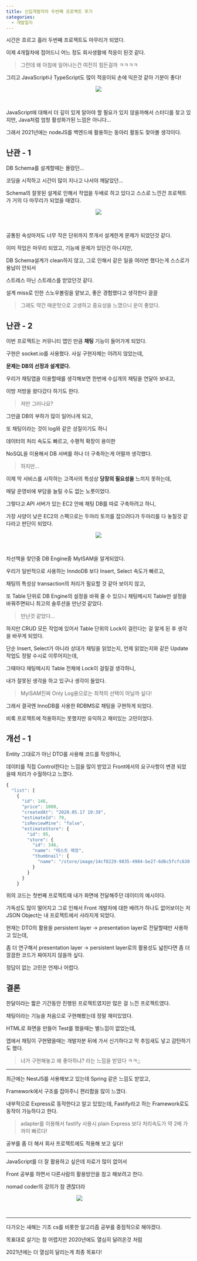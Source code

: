 ```yaml
---
title: 신입개발자의 두번째 프로젝트 후기
categories:
  - 개발일지
---
```

시간은 흐르고 흘러 두번째 프로젝트도 마무리가 되었다.

이제 4개월차에 접어드니 어느 정도 회사생활에 적응이 된것 같다.

> 그런데 왜 아침에 일어나는건 여전히 힘든걸까 ㅋㅋㅋㅋ

그리고 JavaScript나 TypeScript도 많이 적응이되 손에 익은것 같아 기분이 좋다!

<p align="center">
    <img src="https://user-images.githubusercontent.com/61001656/103436496-549b4c80-4c5f-11eb-81a5-0e980201744d.gif">
</p><br/>

JavaScript에 대해서 더 깊이 있게 알아야 할 필요가 있지 않을까해서 스터디를 찾고 있지만, Java처럼 엄청 활성화가된 느낌은 아니다...

그래서 2021년에는 nodeJS를 백엔드에 활용하는 동아리 활동도 찾아볼 생각이다.

## 난관 - 1

DB Schema를 설계할때는 몰랐던...

코딩을 시작하고 시간이 많이 지나고 나서야 깨달았던...

Schema의 잘못된 설계로 인해서 작업을 두배로 하고 있다고 스스로 느낀건 프로젝트가 거의 다 마무리가 되었을 때였다.

<p align="center">
    <img src="https://user-images.githubusercontent.com/61001656/99271388-396cad00-286a-11eb-819c-9d9c4692837e.jpeg">
</p><br/>

공통된 속성마저도 너무 작은 단위까지 쪼개서 설계한게 문제가 되었던것 같다.

이미 작업은 마무리 되었고, 기능에 문제가 있던건 아니지만,

DB Schema설계가 clean하지 않고, 그로 인해서 같은 일을 여러번 했다는게 스스로가 용납이 안되서

스트레스 아닌 스트레스를 받았던것 같다.
  
설계 miss로 인한 스노우볼링을 얕보고, 좋은 경험했다고 생각한다 끌끌

> 그래도 약간 매운맛으로 고생하고 중요성을 느꼈으니 운이 좋았다.

## 난관 - 2

이번 프로젝트는 커뮤니티 앱인 만큼 __채팅__ 기능이 들어가게 되었다.

구현은 socket.io를 사용했다. 사실 구현자체는 어려지 않았는데, 

__문제는 DB의 선정과 설계였다.__

우리가 채팅앱을 이용할때를 생각해보면 한번에 수십개의 채팅을 연달아 보내고,

이방 저방을 왔다갔다 하기도 한다.

> 저만 그러나요?

그만큼 DB의 부하가 많이 일어나게 되고,

또 채팅이라는 것이 log와 같은 성질이기도 하니 

데이터의 처리 속도도 빠르고, 수평적 확장이 용이한 

NoSQL을 이용해서 DB 서버를 하나 더 구축하는게 어떨까 생각했다.

> 하지만...

이제 막 서비스를 시작하는 고객사의 특성상 __당장의 필요성을__ 느끼지 못하는데,

매달 운영비에 부담을 늘릴 수도 없는 노릇이었다.

그렇다고 API 서버가 있는 EC2 안에 채팅 DB를 따로 구축하려고 하니,

가장 사양이 낮은 EC2의 스펙으로는 두마리 토끼를 잡으려다가 두마리를 다 놓칠것 같다라고 판단이 되었다.

<p align="center">
    <img src="https://user-images.githubusercontent.com/61001656/103436864-ba89d300-4c63-11eb-9534-40d542c69a6c.jpeg">
</p><br/>

차선책을 찾던중 DB Engine중 MyISAM을 알게되었다.

우리가 일반적으로 사용하는 InndoDB 보다 Insert, Select 속도가 빠르고,

채팅의 특성상 transaction의 처리가 필요할 것 같아 보이지 않고,

또 Table 단위로 DB Engine의 설정을 바꿔 줄 수 있으니 채팅메시지 Table만 설정을 바꿔주면되니 최고의 솔루션을 만난것 같았다.

> 만난것 같았다...

하지만 CRUD 모든 작업에 있어서 Table 단위의 Lock이 걸린다는 걸 알게 된 후 생각을 바꾸게 되었다.

단순 Insert, Select가 아니라 상대가 채팅을 읽었는지, 언제 읽었는지와 같은 Update 작업도 정말 수시로 이루어지는데,

그때마다 채팅메시지 Table 전체에 Lock이 걸릴걸 생각하니,

내가 잘못된 생각을 하고 있구나 생각이 들었다.

> MyISAM진짜 Only Log용으로는 최적의 선택이 아닐까 싶다!

 그래서 결국엔 InnoDB를 사용한 RDBMS로 채팅을 구현하게 되었다.
 
 비록 프로젝트에 적용하지는 못했지만 유익하고 재미있는 고민이었다.
 
 ## 개선 - 1
 Entity 그대로가 아닌 DTO를 사용해 코드를 작성하니,
 
 데이터를 직접 Control한다는 느낌을 많이 받았고 Front에서의 요구사항이 변경 되었을때 처리가 수월하다고 느꼈다.
 
 ```javascript
 {
   "list": [
     {
       "id": 146,
       "price": 1000,
       "createdAt": "2020.05.17 19:39",
       "estimateId": 79,
       "isReviewMine": "false",
       "estimateStore": {
         "id": 95,
         "store": {
           "id": 346,
           "name": "테스트 매장",
           "thumbnail": {
             "name": "/store/image/14cf8229-9835-4984-be27-6d6c5fcfc630.png"
           }
         }
       }
     }
 ```
 
 위의 코드는 첫번째 프로젝트때 내가 화면에 전달해주던 데이터의 예시이다.
 
 가독성도 많이 떨어지고 그로 인해서 Front 개발자에 대한 배려가 하나도 없어보이는 저 JSON Object는 내 프로젝트에서 사라지게 되었다.
 
 현재는 DTO의 활용을 persistent layer -> presentation layer로 전달할때만 사용하고 있는데,
 
 좀 더 연구해서 presentation layer -> persistent layer로의 활용성도 넓힌다면 좀 더 깔끔한 코드가 짜여지지 않을까 싶다.
 
 정답이 없는 고민은 언제나 어렵다.
 
 ## 결론
 
 한달이라는 짧은 기간동안 진행된 프로젝트였지만 많은 걸 느낀 프로젝트였다.
 
 채팅이라는 기능을 처음으로 구현해봤는데 정말 재미있었다.
 
 HTML로 화면을 만들어 Test를 했을때는 별느낌이 없었는데,
 
 앱에서 채팅이 구현됐을때는 개발자분 뒤에 가서 신기하다고 막 추임새도 넣고 감탄하기도 했다.
 
 > 너가 구현해놓고 왜 좋아하냐? 라는 느낌을 받았다 ㅋㅋ;;

***

최근에는 NestJS를 사용해보고 있는데 Spring 같은 느낌도 받았고,

Framework에서 구조를 잡아주니 편리함을 많이 느꼈다.

내부적으로 Express로 동작한다고 알고 있었는데, Fastify라고 하는 Framework로도 동작이 가능하다고 한다.

> adapter를 이용해서 fastify 사용시 plain Express 보다 처리속도가 약 2배 가까이 빠르다!

공부를 좀 더 해서 회사 프로젝트에도 적용해 보고 싶다!

***

JavaScript를 더 잘 활용하고 싶은데 자료가 많이 없어서

Front 공부를 하면서 다른사람의 활용방안을 참고 해보려고 한다.

nomad coder의 강의가 참 괜찮더라

<p align="center" style="width: 400px">
    <img src="https://user-images.githubusercontent.com/61001656/103437594-c29a4080-4c6c-11eb-8c06-ab9ca064bfb9.png">
</p><br/>

***
다가오는 새해는 기초 cs를 비롯한 알고리즘 공부를 중점적으로 해야겠다.

목표대로 살기는 참 어렵지만 2020년에도 열심히 달려온것 처럼

2021년에는 더 열심히 달리는게 최종 목표다!
